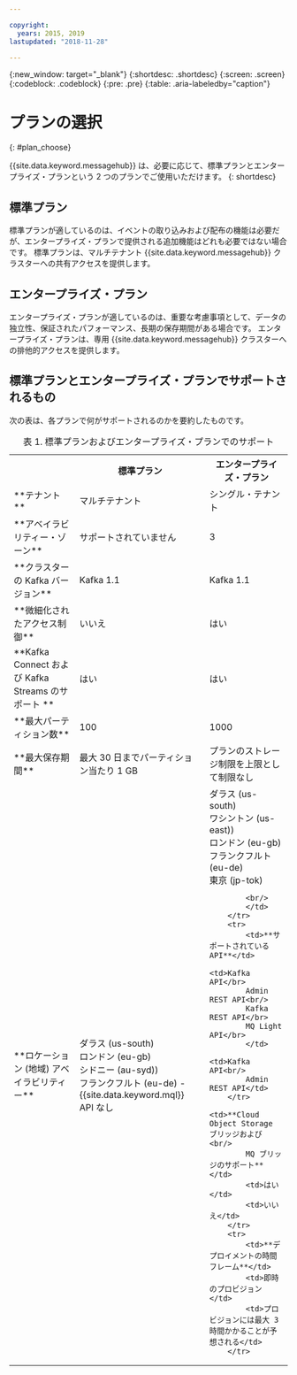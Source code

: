 ```yaml
---

copyright:
  years: 2015, 2019
lastupdated: "2018-11-28"

---
```


{:new_window: target="_blank"}
{:shortdesc: .shortdesc}
{:screen: .screen}
{:codeblock: .codeblock}
{:pre: .pre}
{:table: .aria-labeledby="caption"}

# プランの選択 
{: #plan_choose}

{{site.data.keyword.messagehub}} は、必要に応じて、標準プランとエンタープライズ・プランという 2 つのプランでご使用いただけます。
{: shortdesc}

## 標準プラン

標準プランが適しているのは、イベントの取り込みおよび配布の機能は必要だが、エンタープライズ・プランで提供される追加機能はどれも必要ではない場合です。 標準プランは、マルチテナント {{site.data.keyword.messagehub}} クラスターへの共有アクセスを提供します。

## エンタープライズ・プラン 

エンタープライズ・プランが適しているのは、重要な考慮事項として、データの独立性、保証されたパフォーマンス、長期の保存期間がある場合です。 エンタープライズ・プランは、専用 {{site.data.keyword.messagehub}} クラスターへの排他的アクセスを提供します。

## 標準プランとエンタープライズ・プランでサポートされるもの

次の表は、各プランで何がサポートされるのかを要約したものです。

<table>
    <caption>表 1. 標準プランおよびエンタープライズ・プランでのサポート</caption>
      <tr>
	        <th></th>
		    <th>標準プラン</th>
		    <th>エンタープライズ・プラン</th>
        </tr>
		<tr>
			<td>**テナント**</td>
			<td>マルチテナント </td>
			<td>シングル・テナント</td>
		</tr>
        <tr>
			<td>**アベイラビリティー・ゾーン**</td>
			<td>サポートされていません</td>
			<td>3</td>
		</tr>
	  		<tr>
			<td>**クラスターの Kafka バージョン**</td>
			<td>Kafka 1.1</td>
			<td>Kafka 1.1</td>
		</tr>
		<tr>
			<td>**微細化されたアクセス制御**</td>
			<td>いいえ</td>
			<td>はい</td>
		</tr>
		<tr>
			<td>**Kafka Connect および Kafka Streams のサポート **</td>
			<td>はい</td>
			<td>はい</td>
		</tr>
		<tr>
			<td>**最大パーティション数**</td>
			<td>100</td>
			<td>1000</td>
		</tr>
		<tr>
			<td>**最大保存期間**</td>
			<td>最大 30 日までパーティション当たり 1 GB </td>
			<td>プランのストレージ制限を上限として制限なし </td>
		</tr>
		<tr>
			<td>**ロケーション (地域) アベイラビリティー**</td>
			<td>ダラス (us-south)</br>
			ロンドン (eu-gb)</br>
			シドニー (au-syd))</br>
			フランクフルト (eu-de) - {{site.data.keyword.mql}} API なし </td>
			<td>ダラス (us-south)</br>
			ワシントン (us-east))<br/>
			ロンドン (eu-gb)<br/>
			フランクフルト (eu-de)<br/>
			東京 (jp-tok)<br/>

			<br/>
			</td>
		</tr>
		<tr>
     	    <td>**サポートされている API**</td>
			<td>Kafka API</br>
			Admin REST API<br/>
			Kafka REST API</br>
			MQ Light API</br>
		    </td>
			<td>Kafka API<br/>
			Admin REST API</td>
		</tr>
			<td>**Cloud Object Storage ブリッジおよび<br/>
			MQ ブリッジのサポート**</td>
			<td>はい</td>
			<td>いいえ</td>
		</tr>
		<tr>
			<td>**デプロイメントの時間フレーム**</td>
			<td>即時のプロビジョン</td>
			<td>プロビジョンには最大 3 時間かかることが予想される</td>
		</tr>

</table>


<!--
## {{site.data.keyword.Bluemix_notm}} Public environment
{: notoc}

{{site.data.keyword.Bluemix_notm}} Public provides an
economical public cloud service where you pay for what you use and share infrastructure with
others.

In {{site.data.keyword.Bluemix_notm}} Public, the cost of
{{site.data.keyword.messagehub}} is determined by two factors: the
number of partitions that you use and the number of messages that you send and receive. There is no
charge for message data while it is retained on the topics, but the data that each partition retains
is capped at 1 GB.

For more information, see [{{site.data.keyword.Bluemix_notm}} Public ![External link icon](../../icons/launch-glyph.svg "External link icon")](https://www.ibm.com/cloud-computing/bluemix/public){:new_window}.
-->

